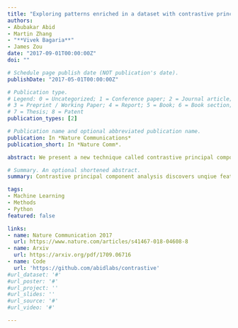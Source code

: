 ```yaml
---
title: "Exploring patterns enriched in a dataset with contrastive principal component analysis"
authors:
- Abubakar Abid
- Martin Zhang
- "**Vivek Bagaria**"
- James Zou
date: "2017-09-01T00:00:00Z"
doi: ""

# Schedule page publish date (NOT publication's date).
publishDate: "2017-05-01T00:00:00Z"

# Publication type.
# Legend: 0 = Uncategorized; 1 = Conference paper; 2 = Journal article;
# 3 = Preprint / Working Paper; 4 = Report; 5 = Book; 6 = Book section;
# 7 = Thesis; 8 = Patent
publication_types: [2]

# Publication name and optional abbreviated publication name.
publication: In *Nature Communications*
publication_short: In *Nature Comm*.

abstract: We present a new technique called contrastive principal component analysis (cPCA) that is designed to discover low-dimensional structure that is unique to a dataset, or enriched in one dataset relative to other data. The technique is a generalization of standard PCA, for the setting where multiple datasets are available - e.g. a treatment and a control group, or a mixed versus a homogeneous population - and the goal is to explore patterns that are specific to one of the datasets. We conduct a wide variety of experiments in which cPCA identifies important dataset-specific patterns that are missed by PCA, demonstrating that it is useful for many applications- subgroup discovery, visualizing trends, feature selection, denoising, and data-dependent standardization. We provide geometrical interpretations of cPCA and show that it satisfies desirable theoretical guarantees. We also extend cPCA to nonlinear settings in the form of kernel cPCA. 

# Summary. An optional shortened abstract.
summary: Contrastive principal component analysis discovers unqiue features of a given dataset relative to another dataset.

tags:
- Machine Learning
- Methods
- Python
featured: false

links:
- name: Nature Communication 2017
  url: https://www.nature.com/articles/s41467-018-04608-8
- name: Arxiv
  url: https://arxiv.org/pdf/1709.06716
- name: Code
  url: 'https://github.com/abidlabs/contrastive'
#url_dataset: '#'
#url_poster: '#'
#url_project: ''
#url_slides: ''
#url_source: '#'
#url_video: '#'

---
```



